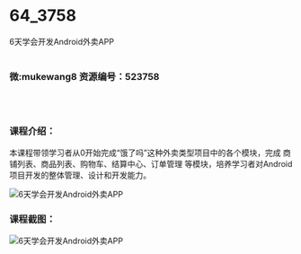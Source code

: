 # 64_3758
6天学会开发Android外卖APP
<br/></br>
<h3>微:mukewang8 资源编号：523758</h3>
<br/></br>
<h3>课程介绍：</h3>
<p>本课程带领学习者从0开始完成“饿了吗”这种<a title="查看与 外卖 相关的文章" target="_blank">外卖</a>类型项目中的各个模块，完成 商铺列表、商品列表、购物车、结算中心、订单管理 等模块，培养学习者对Android项目开发的整体管理、设计和开发能力。</p>
<p><img src="https://www.ko996.com/wp-content/uploads/img/2018/09/1-14-300x190.png" alt="6天学会开发Android外卖APP"></p>
<h3>课程截图：</h3>
<p><img src="https://www.ko996.com/wp-content/uploads/img/2018/09/2-44.png" alt="6天学会开发Android外卖APP"></p>
